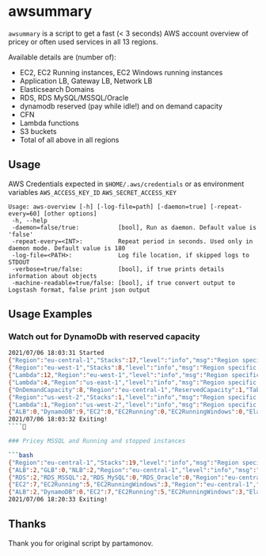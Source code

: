 # awsummary

`awsummary` is a script to get a fast (< 3 seconds) AWS account overview of pricey or often used services in all 13 regions.

Available details are (number of):
* EC2, EC2 Running instances, EC2 Windows running instances
* Application LB, Gateway LB, Network LB
* Elasticsearch Domains
* RDS, RDS MySQL/MSSQL/Oracle
* dynamodb reserved (pay while idle!) and on demand capacity
* CFN
* Lambda functions
* S3 buckets
* Total of all above in all regions



## Usage

AWS Credentials expected in ``$HOME/.aws/credentials`` or as environment variables
``AWS_ACCESS_KEY_ID``
``AWS_SECRET_ACCESS_KEY``

```
Usage: aws-overview [-h] [-log-file=path] [-daemon=true] [-repeat-every=60] [other options]
 -h, --help
 -daemon=false/true:           [bool], Run as daemon. Default value is 'false'
 -repeat-every=<INT>:          Repeat period in seconds. Used only in daemon mode. Default value is 180
 -log-file=<PATH>:             Log file location, if skipped logs to STDOUT
 -verbose=true/false:          [bool], if true prints details information about objects
 -machine-readable=true/false: [bool], if true convert output to Logstash format, false print json output
```

## Usage Examples

### Watch out for DynamoDb with reserved capacity 

```bash
2021/07/06 18:03:31 Started
{"Region":"eu-central-1","Stacks":17,"level":"info","msg":"Region specific CFN data","time":"06 Jul 21 18:03 CEST"}
{"Region":"eu-west-1","Stacks":8,"level":"info","msg":"Region specific CFN data","time":"06 Jul 21 18:03 CEST"}
{"Lambda":12,"Region":"eu-west-1","level":"info","msg":"Region specific Lambda data","time":"06 Jul 21 18:03 CEST"}
{"Lambda":4,"Region":"us-east-1","level":"info","msg":"Region specific Lambda data","time":"06 Jul 21 18:03 CEST"}
{"OnDemandCapacity":8,"Region":"eu-central-1","ReservedCapacity":1,"Tables":9,"level":"info","msg":"Region specific DDB data","time":"06 Jul 21 18:03 CEST"}
{"Region":"us-west-2","Stacks":1,"level":"info","msg":"Region specific CFN data","time":"06 Jul 21 18:03 CEST"}
{"Lambda":1,"Region":"us-west-2","level":"info","msg":"Region specific Lambda data","time":"06 Jul 21 18:03 CEST"}
{"ALB":0,"DynamoDB":9,"EC2":0,"EC2Running":0,"EC2RunningWindows":0,"ElasticsearchDomains:":0,"GLB":0,"Lambda":17,"NLB":0,"RDS":0,"RDS_MSSQL":0,"RDS_MySQL":0,"RDS_Oracle":0,"S3Buckets":54,"Stacks":26,"level":"info","msg":"Account overview data","time":"06 Jul 21 18:03 CEST"}
2021/07/06 18:03:32 Exiting!
````

### Pricey MSSQL and Running and stopped instances

```bash
{"Region":"eu-central-1","Stacks":19,"level":"info","msg":"Region specific CFN data","time":"06 Jul 21 18:20 CEST"}
{"ALB":2,"GLB":0,"NLB":2,"Region":"eu-central-1","level":"info","msg":"Region specific ELB data","time":"06 Jul 21 18:20 CEST"}
{"RDS":2,"RDS_MSSQL":2,"RDS_MySQL":0,"RDS_Oracle":0,"Region":"eu-central-1","level":"info","msg":"Region specific RDS data","time":"06 Jul 21 18:20 CEST"}
{"EC2":7,"EC2Running":5,"EC2RunningWindows":3,"Region":"eu-central-1","level":"info","msg":"Region specific EC2 data","time":"06 Jul 21 18:20 CEST"}
{"ALB":2,"DynamoDB":0,"EC2":7,"EC2Running":5,"EC2RunningWindows":3,"ElasticsearchDomains:":0,"GLB":0,"Lambda":0,"NLB":2,"RDS":2,"RDS_MSSQL":2,"RDS_MySQL":0,"RDS_Oracle":0,"S3Buckets":8,"Stacks":19,"level":"info","msg":"Account overview data","time":"06 Jul 21 18:20 CEST"}
2021/07/06 18:20:33 Exiting!
```



## Thanks

Thank you for original script by partamonov.

